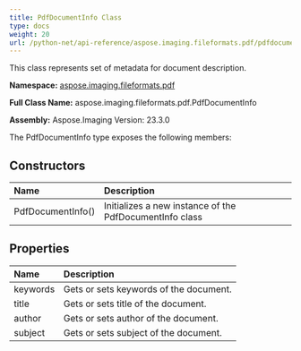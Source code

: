 ```yaml
---
title: PdfDocumentInfo Class
type: docs
weight: 20
url: /python-net/api-reference/aspose.imaging.fileformats.pdf/pdfdocumentinfo/
---
```


This class represents set of metadata for document description.

**Namespace:** [aspose.imaging.fileformats.pdf](/imaging/python-net/api-reference/aspose.imaging.fileformats.pdf/)

**Full Class Name:** aspose.imaging.fileformats.pdf.PdfDocumentInfo

**Assembly:**  Aspose.Imaging Version: 23.3.0

The PdfDocumentInfo type exposes the following members:
## **Constructors**
|**Name**|**Description**|
| :- | :- |
|PdfDocumentInfo()|Initializes a new instance of the PdfDocumentInfo class|
## **Properties**
|**Name**|**Description**|
| :- | :- |
|keywords|Gets or sets keywords of the document.|
|title|Gets or sets title of the document.|
|author|Gets or sets author of the document.|
|subject|Gets or sets subject of the document.|
